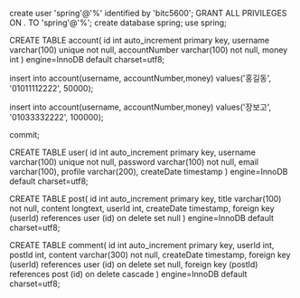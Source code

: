 create user 'spring'@'%' identified by 'bitc5600';
GRANT ALL PRIVILEGES ON *.* TO 'spring'@'%';
create database spring;
use spring;


CREATE TABLE account(
	id int auto_increment primary key,
    username varchar(100) unique not null,
	accountNumber varchar(100) not null,
    money int
) engine=InnoDB default charset=utf8;

insert into account(username, accountNumber,money)
values('홍길동', '01011112222', 50000);

insert into account(username, accountNumber,money)
values('장보고', '01033332222', 100000);

commit;

CREATE TABLE user(
	id int auto_increment primary key,
    username varchar(100) unique not null,
    password varchar(100) not null,
    email varchar(100),
    profile varchar(200),
    createDate timestamp
) engine=InnoDB default charset=utf8;

CREATE TABLE post(
	id int auto_increment primary key,
    title varchar(100) not null,
    content longtext,
    userId int,
    createDate timestamp,
    foreign key (userId) references user (id) on delete set null
) engine=InnoDB default charset=utf8;

CREATE TABLE comment(
	id int auto_increment primary key,
    userId int,
    postId int,
    content varchar(300) not null,
    createDate timestamp,
    foreign key (userId) references user (id) on delete set null,
    foreign key (postId) references post (id) on delete cascade
) engine=InnoDB default charset=utf8;